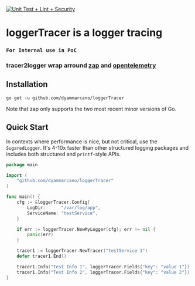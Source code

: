 [![Unit Test + Lint + Security](https://github.com/dyammarcano/loggerTracer/actions/workflows/ci.yml/badge.svg)](https://github.com/dyammarcano/loggerTracer/actions/workflows/ci.yml)

# loggerTracer is a logger tracing

### `For Internal use in PoC`

### tracer2logger wrap arround [zap](https://github.com/uber-go/zap) and [opentelemetry](https://github.com/open-telemetry/opentelemetry-go)

## Installation

`go get -u github.com/dyammarcano/loggerTracer`

Note that zap only supports the two most recent minor versions of Go.

## Quick Start

In contexts where performance is nice, but not critical, use the
`SugaredLogger`. It's 4-10x faster than other structured logging
packages and includes both structured and `printf`-style APIs.

```go
package main

import (
	"github.com/dyammarcano/loggerTracer"
)

func main() {
	cfg := &loggerTracer.Config{
		LogDir:      "/var/log/app",
		ServiceName: "testService",
	}

	if err := loggerTracer.NewMyLogger(cfg); err != nil {
		panic(err)
	}

	tracer1 := loggerTracer.NewTracer("testService 1")
	defer tracer1.End()

	tracer1.Info("Test Info 1", loggerTracer.Fields{"key": "value 1"})
	tracer1.Info("Test Info 2", loggerTracer.Fields{"key": "value 2"})
}
```
